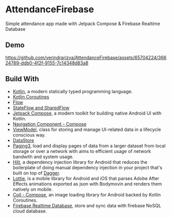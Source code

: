 # AttendanceFirebase
Simple attendance app made with Jetpack Compose &amp; Firebase Realtime Database

## Demo
https://github.com/verindrarizya/AttendanceFirebase/assets/65704224/36624789-ddb0-4f2f-9155-7c14348d83a8



## Build With
- [Kotlin](https://kotlinlang.org/), a modern statically typed programming language.
- [Kotlin Coroutines](https://kotlinlang.org/docs/coroutines-overview.html)
- [Flow](https://kotlinlang.org/docs/flow.html)
- [StateFlow and SharedFlow](https://developer.android.com/kotlin/flow/stateflow-and-sharedflow)
- [Jetpack Compose](https://developer.android.com/jetpack/compose), a modern toolkit for building native Android UI with Kotlin.
- [Navigation Component - Compose](https://developer.android.com/jetpack/compose/navigation)
- [ViewModel](https://developer.android.com/topic/libraries/architecture/viewmodel), class for storing and manage UI-related data in a lifecycle conscious way.
- [DataStore](https://developer.android.com/topic/libraries/architecture/datastore)
- [Paging3](https://developer.android.com/topic/libraries/architecture/paging/v3-overview), load and display pages of data from a larger dataset from local storage or over a network with aims to efficient usage of network bandwith and system usage.
- [Hilt](https://developer.android.com/training/dependency-injection/hilt-android),  a dependency injection library for Android that reduces the boilerplate of doing manual dependency injection in your project that's built on top of [Dagger](https://dagger.dev/).
- [Lottie](https://lottiefiles.com/blog/working-with-lottie/getting-started-with-lottie-animations-in-android-app), is a mobile library for Android and iOS that parses Adobe After Effects animations exported as json with Bodymovin and renders them natively on mobile.
- [Coil - Compose](https://coil-kt.github.io/coil/compose/), an image loading library for Android backed by Kotlin Coroutines.
- [Firebase Realtime Database](https://firebase.google.com/docs/database), store and sync data with firebase NoSQL cloud database.
